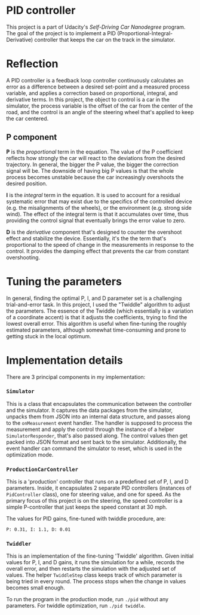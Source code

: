 # PID controller

This project is a part of Udacity's *Self-Driving Car Nanodegree* program. The
goal of the project is to implement a PID (Proportional-Integral-Derivative)
controller that keeps the car on the track in the simulator. 

# Reflection

A PID controller is a feedback loop controller continuously calculates an error
as a difference between a desired set-point and a measured process variable, and
applies a correction based on proportional, integral, and derivative terms. In
this project, the object to control is a car in the simulator, the process
variable is the offset of the car from the center of the road, and the control
is an angle of the steering wheel that's applied to keep the car centered. 

## P component

**P** is the *proportional* term in the equation. The value of the P coefficient
  reflects how strongly the car will react to the deviations from the desired
  trajectory. In general, the bigger the P value, the bigger the correction
  signal will be. The downside of having big P values is that the whole process
  becomes unstable because the car increasingly overshoots the desired position.
  
**I** is the *integral* term in the equation. It is used to account for a
  residual systematic error that may exist due to the specifics of the
  controlled device (e.g. the misalignments of the wheels), or the environment
  (e.g. strong side wind). The effect of the integral term is that it
  accumulates over time, thus providing the control signal that eventually
  brings the error value to zero. 
  
**D** is the *derivative* component that's designed to counter the overshoot
  effect and stabilize the device. Essentially, it's the the term that's
  proportional to the speed of change in the measurements in response to the
  control. It provides the damping effect that prevents the car from constant
  overshooting. 
  
# Tuning the parameters

In general, finding the optimal P, I, and D parameter set is a challenging
trial-and-error task. In this project, I used the "Twiddle" algorithm to adjust
the parameters. The essence of the Twiddle (which essentially is a variation of
a coordinate accent) is that it adjusts the coefficients, trying to find the
lowest overall error. This algorithm is useful when fine-tuning the roughly
estimated parameters, although somewhat time-consuming and prone to getting stuck in
the local optimum.

# Implementation details

There are 3 principal components in my implementation: 

### `Simulator` 

This is a class that encapsulates the communication between the controller and
the simulator. It captures the data packages from the simulator, unpacks them
from JSON into an internal data structure, and passes along to the
`onMeasurement` event handler. The handler is supposed to process the
measurement and apply the control through the instance of a helper
`SimulatorResponder`, that's also passed along. The control values then get
packed into JSON format and sent back to the simulator. Additionally, the event
handler can command the simulator to reset, which is used in the optimization
mode.

### `ProductionCarController`

This is a 'production' controller that runs on a predefined set of P, I, and D
parameters. Inside, it encapsulates 2 separate PID controllers (instances of
`PidController` class), one for steering value, and one for speed. As the
primary focus of this project is on the steering, the speed controller is a
simple P-controller that just keeps the speed constant at 30 mph.

The values for PID gains, fine-tuned with twiddle procedure, are: 

`P: 0.31, I: 1.1, D: 0.01`

### `Twiddler` 

This is an implementation of the fine-tuning 'Twiddle' algorithm. Given initial
values for P, I, and D gains, it runs the simulation for a while, records the
overall error, and then restarts the simulation with the adjusted set of
values. The helper `TwiddleStep` class keeps track of which parameter is being
tried in every round. The process stops when the change in values becomes small
enough. 


To run the program in the production mode, run `./pid` without any
parameters. For twiddle optimization, run `./pid twiddle`.









